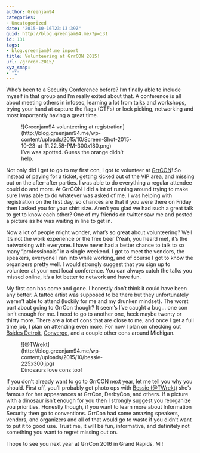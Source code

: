 ```yaml
---
author: Greenjam94
categories:
- Uncategorized
date: "2015-10-16T23:13:39Z"
guid: http://blog.greenjam94.me/?p=131
id: 131
tags:
- blog.greenjam94.me import
title: Volunteering at GrrCON 2015!
url: /grrcon-2015/
xyz_smap:
- "1"
---
```


Who’s been to a Security Conference before? I’m finally able to include myself in that group and I’m really exited about that. A conference is all about meeting others in infosec, learning a lot from talks and workshops, trying your hand at capture the flags (CTFs) or lock picking, networking and most importantly having a great time.

<figure aria-describedby="caption-attachment-152" class="wp-caption aligncenter" id="attachment_152" style="width: 300px">![Greenjam94 volunteering at registration](http://blog.greenjam94.me/wp-content/uploads/2015/10/Screen-Shot-2015-10-23-at-11.22.58-PM-300x180.png)<figcaption class="wp-caption-text" id="caption-attachment-152">I’ve was spotted. Guess the orange didn’t help.</figcaption></figure>

Not only did I get to go to my first con, I got to volunteer at [GrrCON](http://grrcon.com/)! So instead of paying for a ticket, getting kicked out of the VIP area, and missing out on the after-after parties. I was able to do everything a regular attendee could do and more. At GrrCON I did a lot of running around trying to make sure I was able to do whatever was asked of me. I was helping with registration on the first day, so chances are that if you were there on Friday then I asked you for your shirt size. Aren’t you glad we had such a great talk to get to know each other? One of my friends on twitter saw me and posted a picture as he was waiting in line to get in.

Now a lot of people might wonder, what’s so great about volunteering? Well it’s not the work experience or the free beer (Yeah, you heard me), it’s the networking with everyone. I have never had a better chance to talk to so many “professionals” in a single weekend. I got to meet the vendors, the speakers, everyone I ran into while working, and of course I got to know the organizers pretty well. I would strongly suggest that you sign up to volunteer at your next local conference. You can always catch the talks you missed online, it’s a lot better to network and have fun.

My first con has come and gone. I honestly don’t think it could have been any better. A tattoo artist was supposed to be there but they unfortunately weren’t able to attend (luckily for me and my drunken mindset). The worst part about going to GrrCon though? It seem’s I’ve caught a bug… one con isn’t enough for me. I need to go to another one, heck maybe twenty or thirty more. There are a lot of cons that are close to me, and once I get a full time job, I plan on attending even more. For now I plan on checking out [Bsides Detroit](https://twitter.com/bsidesdetroit), [Converge](http://www.convergeconference.org/main/), and a couple other cons around Michigan.

<figure aria-describedby="caption-attachment-153" class="wp-caption aligncenter" id="attachment_153" style="width: 225px">![@TWrekt](http://blog.greenjam94.me/wp-content/uploads/2015/10/bessie-225x300.jpg)<figcaption class="wp-caption-text" id="caption-attachment-153">Dinosaurs love cons too!</figcaption></figure>

If you don’t already want to go to GrrCON next year, let me tell you why you should. First off, you’ll probably get photo ops with [Bessie (@TWrekt)](https://twitter.com/TWrekt) she’s famous for her appearances at GrrCon, DerbyCon, and others. If a picture with a dinosaur isn’t enough for you then I strongly suggest you reorganize you priorities. Honestly though, if you want to learn more about Information Security then go to conventions. GrrCon had some amazing speakers, vendors, and organizers and all of that would go to waste if you didn’t want to put it to good use. Trust me, it will be fun, informative, and definitely not something you want to regret missing out on.

I hope to see you next year at GrrCon 2016 in Grand Rapids, MI!